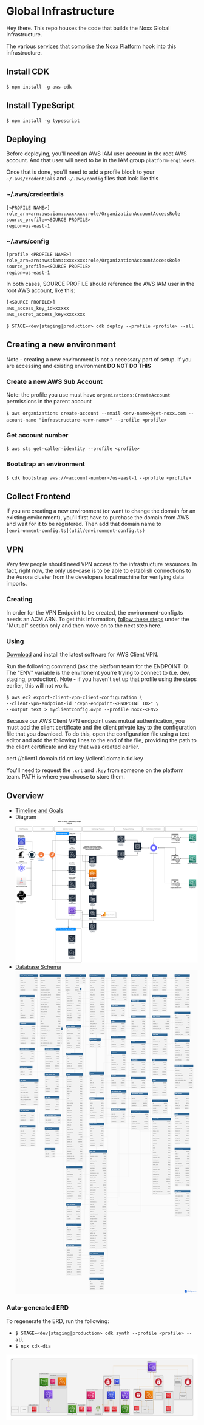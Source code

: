 # Global Infrastructure

Hey there. This repo houses the code that builds the Noxx Global Infrastructure.

The various [services that comprise the Noxx Platform](https://github.com/NoXX-Technologies/docs/blob/main/developers/services/README.md) hook into this infrastructure.

## Install CDK

`$ npm install -g aws-cdk`

## Install TypeScript

`$ npm install -g typescript`

## Deploying

Before deploying, you'll need an AWS IAM user account in the root AWS account. And that user will need to be in the IAM group `platform-engineers`.

Once that is done, you'll need to add a profile block to your `~/.aws/credentials` and `~/.aws/config` files that look like this

### ~/.aws/credentials

````
[<PROFILE NAME>]
role_arn=arn:aws:iam::xxxxxxx:role/OrganizationAccountAccessRole
source_profile=<SOURCE PROFILE>
region=us-east-1
````

### ~/.aws/config
````  
[profile <PROFILE NAME>]
role_arn=arn:aws:iam::xxxxxxx:role/OrganizationAccountAccessRole
source_profile=<SOURCE PROFILE>
region=us-east-1
````

In both cases, SOURCE PROFILE should reference the AWS IAM user in the root AWS account, like this:

````
[<SOURCE PROFILE>]
aws_access_key_id=xxxxx
aws_secret_access_key=xxxxxxx
````

`$ STAGE=<dev|staging|production> cdk deploy --profile <profile> --all`

## Creating a new environment

Note - creating a new environment is not a necessary part of setup. If you are accessing and existing environment **DO NOT DO THIS**

### Create a new AWS Sub Account

Note: the profile you use must have `organizations:CreateAccount` permissions in the parent account

`$ aws organizations create-account --email <env-name>@get-noxx.com --acount-name "infrastructure-<env-name>" --profile <profile>`

### Get account number

`$ aws sts get-caller-identity --profile <profile>`

### Bootstrap an environment

`$ cdk bootstrap aws://<account-number>/us-east-1 --profile <profile>`


## Collect Frontend

If you are creating a new environment (or want to change the domain for an existing environment), you'll first have to purchase the domain from AWS and wait for it to be registered. Then add that domain name to `[environment-config.ts](util/environment-config.ts)`

## VPN

Very few people should need VPN access to the infrastructure resources. In fact, right now, the only use-case is to be able to establish connections to the Aurora cluster from the developers local machine for verifying data imports.

### Creating

In order for the VPN Endpoint to be created, the environment-config.ts needs an ACM ARN. To get this information, [follow these steps](https://docs.aws.amazon.com/vpn/latest/clientvpn-admin/client-authentication.html#mutual) under the "Mutual" section only and then move on to the next step here.

### Using

[Download](https://aws.amazon.com/vpn/client-vpn-download/) and install the latest software for AWS Client VPN.

Run the following command (ask the platform team for the ENDPOINT ID. The "ENV" variable is the envrionemt you're trying to connect to (i.e. dev, staging, production). Note - if you haven't set up that profile using the steps earlier, this will not work.

````
$ aws ec2 export-client-vpn-client-configuration \
--client-vpn-endpoint-id "cvpn-endpoint-<ENDPOINT ID>" \
--output text > myclientconfig.ovpn --profile noxx-<ENV>
````

Because our AWS Client VPN endpoint uses mutual authentication, you must add the client certificate and the client private key to the configuration file that you download. To do this, open the configuration file using a text editor and add the following lines to the end of the file, providing the path to the client certificate and key that was created earlier.


cert /<PATH>/client1.domain.tld.crt
key /<PATH>/client1.domain.tld.key

You'll need to request the `.crt` and `.key` from someone on the platform team. PATH is where you choose to store them.



## Overview

- [Timeline and Goals](https://docs.google.com/spreadsheets/d/11EZpMwBINrwbvLawncP47e5jE4AiuK7G1mOnHFt0rGw/edit#gid=0)
- Diagram
  ![Diagram](Noxx%20Global%20Infrastructure%202.0.drawio.png)
- [Database Schema](https://dbdiagram.io/d/631f938d0911f91ba591ff92)
  ![Database Schema](Database%20Schema.png)

### Auto-generated ERD

To regenerate the ERD, run the following:

- `$ STAGE=<dev|staging|production> cdk synth --profile <profile> --all`
- `$ npx cdk-dia`

![Autogenerated ERD](diagram.png)
